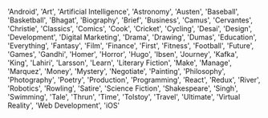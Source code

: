 'Android', 'Art', 'Artificial Intelligence', 'Astronomy', 'Austen', 'Baseball',
'Basketball', 'Bhagat', 'Biography', 'Brief', 'Business', 'Camus', 'Cervantes',
'Christie', 'Classics', 'Comics', 'Cook', 'Cricket', 'Cycling', 'Desai',
'Design', 'Development', 'Digital Marketing', 'Drama', 'Drawing', 'Dumas',
'Education', 'Everything', 'Fantasy', 'Film', 'Finance', 'First', 'Fitness',
'Football', 'Future', 'Games', 'Gandhi', 'Homer', 'Horror', 'Hugo', 'Ibsen',
'Journey', 'Kafka', 'King', 'Lahiri', 'Larsson', 'Learn', 'Literary Fiction',
'Make', 'Manage', 'Marquez', 'Money', 'Mystery', 'Negotiate', 'Painting',
'Philosophy', 'Photography', 'Poetry', 'Production', 'Programming', 'React',
'Redux', 'River', 'Robotics', 'Rowling', 'Satire', 'Science Fiction',
'Shakespeare', 'Singh', 'Swimming', 'Tale', 'Thrun', 'Time', 'Tolstoy',
'Travel', 'Ultimate', 'Virtual Reality', 'Web Development', 'iOS'
